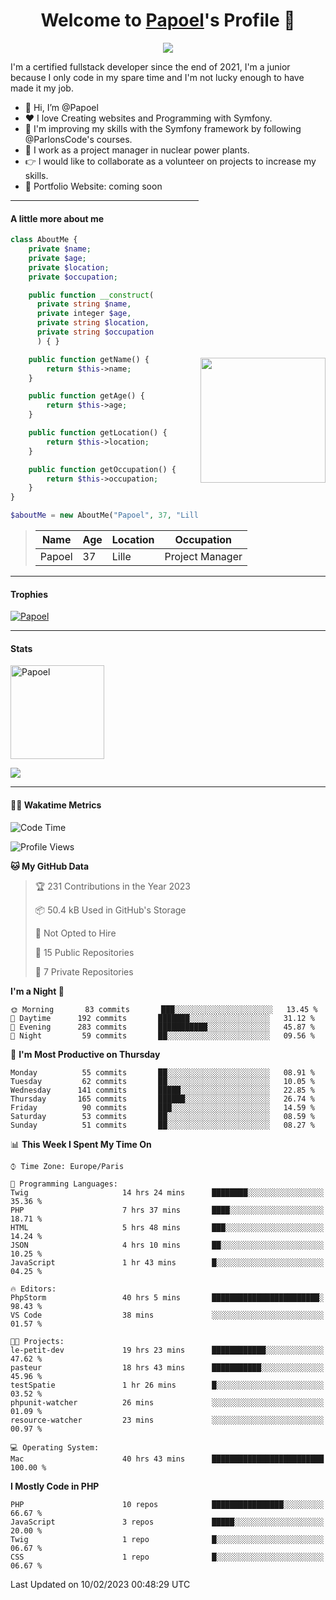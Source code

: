 <p align="center">
  <h1 align="center">Welcome to <a href="https://github.com/Papoel">Papoel</a>'s Profile 👋</h1>
</p>
<p align="center">
  <a align="center" href="https://github.com/DenverCoder1/readme-typing-svg"><img src="https://readme-typing-svg.herokuapp.com?&font=IBM+Plex+Sans&color=F72EE2&size=25&lines=Welcome+to+my+GitHub+Profile!;I'm+a+Junior+.+.+.;I'm+a+backend+developer;I'm+a+in+love+with+Symfony" /></a>
</p>
<p>I'm a certified fullstack developer since the end of 2021, I'm a junior because I only code in my spare time and I'm not lucky enough to have made it my job.
</p>

<div>
  <ul align="left">
    <li>👋 Hi, I’m @Papoel</li>
    <li>❤️ I love Creating websites and Programming with Symfony.</li>
    <li>🌱 I'm improving my skills with the Symfony framework by following @ParlonsCode's courses.</li>
    <li>💼 I work as a project manager in nuclear power plants.</li>
    <li>👉 I would like to collaborate as a volunteer on projects to increase my skills.</li>
    <li>🧐 Portfolio Website: coming soon</li>
  </ul>

<img align="right" style="width:200px; margin-top:50%; display:block;" src="https://media.giphy.com/media/M9gbBd9nbDrOTu1Mqx/giphy.gif">
</div>

---
#### A little more about me
```php
class AboutMe {
    private $name;
    private $age;
    private $location;
    private $occupation;

    public function __construct(
      private string $name, 
      private integer $age, 
      private string $location, 
      private string $occupation
      ) { }

    public function getName() {
        return $this->name;
    }

    public function getAge() {
        return $this->age;
    }

    public function getLocation() {
        return $this->location;
    }

    public function getOccupation() {
        return $this->occupation;
    }
}

$aboutMe = new AboutMe("Papoel", 37, "Lille", "Project Manager");
```
>| Name     | Age | Location   | Occupation     |
>|----------|-----|------------|----------------|
>| Papoel   | 37  | Lille      | Project Manager|

---
#### Trophies

<p align="left">
  <a href="https://github.com/Papoel/github-profile-trophy">
    <img src="https://github-profile-trophy.vercel.app/?username=Papoel&row=2&column=6&theme=onedark&column=8&no-frame=false&no-bg=false" 
         alt="Papoel">
  </a>
</p>

---
#### Stats
<p align="left">
  <img align="center" height="150em" src="https://github-readme-streak-stats.herokuapp.com/?user=Papoel&theme=onedark" alt="Papoel" />
</p>

<p>
<!-- GitHub Stats -->
<picture>
  <source 
    srcset="https://github-readme-stats.vercel.app/api?username=papoel&show_icons=true&theme=dark"
    media="(prefers-color-scheme: dark)"
  />
  <source
    srcset="https://github-readme-stats.vercel.app/api?username=papoel&show_icons=true"
    media="(prefers-color-scheme: light), (prefers-color-scheme: no-preference)"
  />
  <img src="https://github-readme-stats.vercel.app/api?username=papoel&show_icons=true" />
</picture>
</p>

----
####  🧑‍💻 Wakatime Metrics
<!--START_SECTION:waka-->
![Code Time](http://img.shields.io/badge/Code%20Time-3%2C056%20hrs%204%20mins-blue)

![Profile Views](http://img.shields.io/badge/Profile%20Views-6-blue)

**🐱 My GitHub Data** 

> 🏆 231 Contributions in the Year 2023
 > 
> 📦 50.4 kB Used in GitHub's Storage 
 > 
> 🚫 Not Opted to Hire
 > 
> 📜 15 Public Repositories 
 > 
> 🔑 7 Private Repositories  
 > 
**I'm a Night 🦉** 

```text
🌞 Morning       83 commits       ███░░░░░░░░░░░░░░░░░░░░░░   13.45 % 
🌆 Daytime      192 commits       ███████░░░░░░░░░░░░░░░░░░   31.12 % 
🌃 Evening      283 commits       ███████████░░░░░░░░░░░░░░   45.87 % 
🌙 Night         59 commits       ██░░░░░░░░░░░░░░░░░░░░░░░   09.56 % 

```
📅 **I'm Most Productive on Thursday** 

```text
Monday          55 commits       ██░░░░░░░░░░░░░░░░░░░░░░░   08.91 % 
Tuesday         62 commits       ██░░░░░░░░░░░░░░░░░░░░░░░   10.05 % 
Wednesday      141 commits       █████░░░░░░░░░░░░░░░░░░░░   22.85 % 
Thursday       165 commits       ██████░░░░░░░░░░░░░░░░░░░   26.74 % 
Friday          90 commits       ███░░░░░░░░░░░░░░░░░░░░░░   14.59 % 
Saturday        53 commits       ██░░░░░░░░░░░░░░░░░░░░░░░   08.59 % 
Sunday          51 commits       ██░░░░░░░░░░░░░░░░░░░░░░░   08.27 % 

```


📊 **This Week I Spent My Time On** 

```text
⌚︎ Time Zone: Europe/Paris

💬 Programming Languages: 
Twig                     14 hrs 24 mins      ████████░░░░░░░░░░░░░░░░░   35.36 % 
PHP                      7 hrs 37 mins       ████░░░░░░░░░░░░░░░░░░░░░   18.71 % 
HTML                     5 hrs 48 mins       ███░░░░░░░░░░░░░░░░░░░░░░   14.24 % 
JSON                     4 hrs 10 mins       ██░░░░░░░░░░░░░░░░░░░░░░░   10.25 % 
JavaScript               1 hr 43 mins        █░░░░░░░░░░░░░░░░░░░░░░░░   04.25 % 

🔥 Editors: 
PhpStorm                 40 hrs 5 mins       ████████████████████████░   98.43 % 
VS Code                  38 mins             ░░░░░░░░░░░░░░░░░░░░░░░░░   01.57 % 

🐱‍💻 Projects: 
le-petit-dev             19 hrs 23 mins      ████████████░░░░░░░░░░░░░   47.62 % 
pasteur                  18 hrs 43 mins      ███████████░░░░░░░░░░░░░░   45.96 % 
testSpatie               1 hr 26 mins        █░░░░░░░░░░░░░░░░░░░░░░░░   03.52 % 
phpunit-watcher          26 mins             ░░░░░░░░░░░░░░░░░░░░░░░░░   01.09 % 
resource-watcher         23 mins             ░░░░░░░░░░░░░░░░░░░░░░░░░   00.97 % 

💻 Operating System: 
Mac                      40 hrs 43 mins      █████████████████████████   100.00 % 

```

**I Mostly Code in PHP** 

```text
PHP                      10 repos            ████████████████░░░░░░░░░   66.67 % 
JavaScript               3 repos             █████░░░░░░░░░░░░░░░░░░░░   20.00 % 
Twig                     1 repo              █░░░░░░░░░░░░░░░░░░░░░░░░   06.67 % 
CSS                      1 repo              █░░░░░░░░░░░░░░░░░░░░░░░░   06.67 % 

```



 Last Updated on 10/02/2023 00:48:29 UTC
<!--END_SECTION:waka-->

